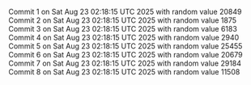 Commit 1 on Sat Aug 23 02:18:15 UTC 2025 with random value 20849
Commit 2 on Sat Aug 23 02:18:15 UTC 2025 with random value 1875
Commit 3 on Sat Aug 23 02:18:15 UTC 2025 with random value 6183
Commit 4 on Sat Aug 23 02:18:15 UTC 2025 with random value 2940
Commit 5 on Sat Aug 23 02:18:15 UTC 2025 with random value 25455
Commit 6 on Sat Aug 23 02:18:15 UTC 2025 with random value 20679
Commit 7 on Sat Aug 23 02:18:15 UTC 2025 with random value 29184
Commit 8 on Sat Aug 23 02:18:15 UTC 2025 with random value 11508
